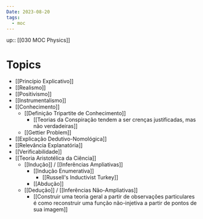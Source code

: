 ```yaml
---
Date: 2023-08-20
tags:
  - moc
---
```

up:: [[030 MOC Physics]]
# Topics
- [[Princípio Explicativo]]
- [[Realismo]]
- [[Positivismo]]
- [[Instrumentalismo]]
- [[Conhecimento]]
	- [[Definição Tripartite de Conhecimento]]
		- [[Teorias da Conspiração tendem a ser crenças justificadas, mas não verdadeiras]]
	- [[Gettier Problem]]
- [[Explicação Dedutivo-Nomológica]]
- [[Relevância Explanatória]]
- [[Verificabilidade]]
- [[Teoria Aristotélica da Ciência]]
	- [[Indução]] / [[Inferências Ampliativas]]
		- [[Indução Enumerativa]]
			- [[Russell's Inductivist Turkey]]
		- [[Abdução]]
	- [[Dedução]] / [[Inferências Não-Ampliativas]]
		- [[Construir uma teoria geral a partir de observações particulares é como reconstruir uma função não-injetiva a partir de pontos de sua imagem]]

